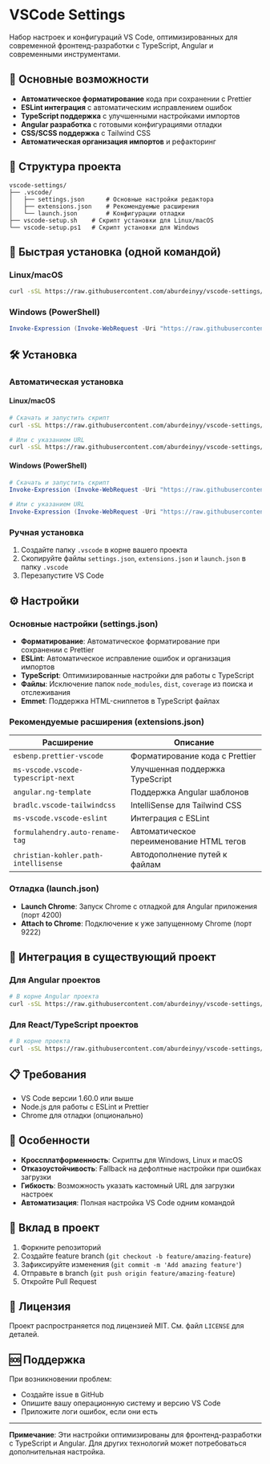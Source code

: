 # VSCode Settings

Набор настроек и конфигураций VS Code, оптимизированных для современной фронтенд-разработки с TypeScript, Angular и современными инструментами.

## 🚀 Основные возможности

- **Автоматическое форматирование** кода при сохранении с Prettier
- **ESLint интеграция** с автоматическим исправлением ошибок
- **TypeScript поддержка** с улучшенными настройками импортов
- **Angular разработка** с готовыми конфигурациями отладки
- **CSS/SCSS поддержка** с Tailwind CSS
- **Автоматическая организация импортов** и рефакторинг

## 📁 Структура проекта

```
vscode-settings/
├── .vscode/
│   ├── settings.json      # Основные настройки редактора
│   ├── extensions.json    # Рекомендуемые расширения
│   └── launch.json        # Конфигурации отладки
├── vscode-setup.sh    # Скрипт установки для Linux/macOS
└── vscode-setup.ps1   # Скрипт установки для Windows
```

## 🚀 Быстрая установка (одной командой)

### Linux/macOS
```bash
curl -sSL https://raw.githubusercontent.com/aburdeinyy/vscode-settings/main/vscode-setup.sh | bash
```

### Windows (PowerShell)
```powershell
Invoke-Expression (Invoke-WebRequest -Uri "https://raw.githubusercontent.com/aburdeinyy/vscode-settings/main/vscode-setup.ps1").Content
```

## 🛠️ Установка

### Автоматическая установка

#### Linux/macOS

```bash
# Скачать и запустить скрипт
curl -sSL https://raw.githubusercontent.com/aburdeinyy/vscode-settings/main/vscode-setup.sh | bash

# Или с указанием URL
curl -sSL https://raw.githubusercontent.com/aburdeinyy/vscode-settings/main/vscode-setup.sh | bash -s "https://raw.githubusercontent.com/aburdeinyy/vscode-settings/main"
```

#### Windows (PowerShell)

```powershell
# Скачать и запустить скрипт
Invoke-Expression (Invoke-WebRequest -Uri "https://raw.githubusercontent.com/aburdeinyy/vscode-settings/main/vscode-setup.ps1").Content

# Или с указанием URL
Invoke-Expression (Invoke-WebRequest -Uri "https://raw.githubusercontent.com/aburdeinyy/vscode-settings/main/vscode-setup.ps1").Content -GitHubUrl "https://raw.githubusercontent.com/aburdeinyy/vscode-settings/main"
```

### Ручная установка

1. Создайте папку `.vscode` в корне вашего проекта
2. Скопируйте файлы `settings.json`, `extensions.json` и `launch.json` в папку `.vscode`
3. Перезапустите VS Code

## ⚙️ Настройки

### Основные настройки (settings.json)

- **Форматирование**: Автоматическое форматирование при сохранении с Prettier
- **ESLint**: Автоматическое исправление ошибок и организация импортов
- **TypeScript**: Оптимизированные настройки для работы с TypeScript
- **Файлы**: Исключение папок `node_modules`, `dist`, `coverage` из поиска и отслеживания
- **Emmet**: Поддержка HTML-сниппетов в TypeScript файлах

### Рекомендуемые расширения (extensions.json)

| Расширение                           | Описание                                 |
| ------------------------------------ | ---------------------------------------- |
| `esbenp.prettier-vscode`             | Форматирование кода с Prettier           |
| `ms-vscode.vscode-typescript-next`   | Улучшенная поддержка TypeScript          |
| `angular.ng-template`                | Поддержка Angular шаблонов               |
| `bradlc.vscode-tailwindcss`          | IntelliSense для Tailwind CSS            |
| `ms-vscode.vscode-eslint`            | Интеграция с ESLint                      |
| `formulahendry.auto-rename-tag`      | Автоматическое переименование HTML тегов |
| `christian-kohler.path-intellisense` | Автодополнение путей к файлам            |

### Отладка (launch.json)

- **Launch Chrome**: Запуск Chrome с отладкой для Angular приложения (порт 4200)
- **Attach to Chrome**: Подключение к уже запущенному Chrome (порт 9222)

## 🔧 Интеграция в существующий проект

### Для Angular проектов

```bash
# В корне Angular проекта
curl -sSL https://raw.githubusercontent.com/aburdeinyy/vscode-settings/main/vscode-setup.sh | bash
```

### Для React/TypeScript проектов

```bash
# В корне проекта
curl -sSL https://raw.githubusercontent.com/aburdeinyy/vscode-settings/main/vscode-setup.sh | bash
```

## 📋 Требования

- VS Code версии 1.60.0 или выше
- Node.js для работы с ESLint и Prettier
- Chrome для отладки (опционально)

## 🎯 Особенности

- **Кроссплатформенность**: Скрипты для Windows, Linux и macOS
- **Отказоустойчивость**: Fallback на дефолтные настройки при ошибках загрузки
- **Гибкость**: Возможность указать кастомный URL для загрузки настроек
- **Автоматизация**: Полная настройка VS Code одним командой

## 🤝 Вклад в проект

1. Форкните репозиторий
2. Создайте feature branch (`git checkout -b feature/amazing-feature`)
3. Зафиксируйте изменения (`git commit -m 'Add amazing feature'`)
4. Отправьте в branch (`git push origin feature/amazing-feature`)
5. Откройте Pull Request

## 📄 Лицензия

Проект распространяется под лицензией MIT. См. файл `LICENSE` для деталей.

## 🆘 Поддержка

При возникновении проблем:

- Создайте issue в GitHub
- Опишите вашу операционную систему и версию VS Code
- Приложите логи ошибок, если они есть

---

**Примечание**: Эти настройки оптимизированы для фронтенд-разработки с TypeScript и Angular. Для других технологий может потребоваться дополнительная настройка.
